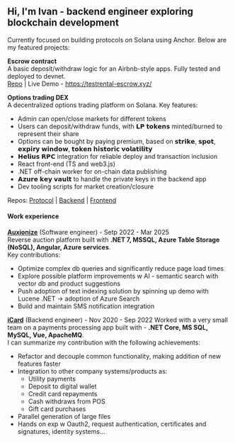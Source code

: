 ## Hi, I'm Ivan - backend engineer exploring blockchain development

Currently focused on building protocols on Solana using Anchor. Below are my featured projects:

**Escrow contract**<br/>
A basic deposit/withdraw logic for an Airbnb-style apps. Fully tested and deployed to devnet.
<br/> [Repo](https://github.com/ivasilev93/rentals-escrow-app) | Live Demo - https://testrental-escrow.xyz/

**Options trading DEX**<br/>
A decentralized options trading platform on Solana.
Key features:
 * Admin can open/close markets for different tokens
 * Users can deposit/withdraw funds, with 𝗟𝗣 𝘁𝗼𝗸𝗲𝗻𝘀 minted/burned 
 to represent their share
 * Options can be bought by paying premium, based on 𝘀𝘁𝗿𝗶𝗸𝗲, 𝘀𝗽𝗼𝘁, 
 𝗲𝘅𝗽𝗶𝗿𝘆 𝘄𝗶𝗻𝗱𝗼𝘄, 𝘁𝗼𝗸𝗲𝗻 𝗵𝗶𝘀𝘁𝗼𝗿𝗶𝗰 𝘃𝗼𝗹𝗮𝘁𝗶𝗹𝗶𝘁𝘆
* 𝗛𝗲𝗹𝗶𝘂𝘀 𝗥𝗣𝗖 integration for reliable deploy and transaction inclusion
* React front-end (TS and web3.js)
* .NET off-chain worker for on-chain data publishing 
* 𝗔𝘇𝘂𝗿𝗲 𝗸𝗲𝘆 𝘃𝗮𝘂𝗹𝘁 to handle the private keys in the backend app
* Dev tooling scripts for market creation/closure

Repos:
[Protocol](https://github.com/ivasilev93/options-program) | [Backend](https://github.com/ivasilev93/options-off-chain-service) | [Frontend](https://github.com/ivasilev93/options-program-front-end)
</br>

#### Work experience ####
[**Auxionize**](https://auxionize.com/en/) (Software engineer) - Setp 2022 - Mar 2025 </br>
Reverse auction platform built with **.NET 7, MSSQL, Azure Table Storage (NoSQL), Angular, Azure services**.<br/>
Key contributions:
* Optimize complex db queries and significantly reduce page load times
* Explore possible platform improvements w AI - semantic search with vector db and product suggestions
* Push adoption of text indexing solution by spinning up demo with Lucene .NET -> adoption of Azure Search 
* Build and maintain SMS notification integration

[**iCard**](https://icard.com/) (Backend engineer) - Nov 2020 - Sep 2022
Worked with a very small team on a payments processing app built with - **.NET Core, MS SQL, MySQL, Vue, ApacheMQ**.<br/>
I can summarize my contribution with the following achievements:
* Refactor and decouple common functionality, making addition of new features faster
* Integration to other company systems/products as:
  - Utility payments
  - Deposit to digital wallet
  - Credit card repayments
  - Cash withdraws from POS
  - Gift card purchases
* Parallel generation of large files
* Hands on exp w Oauth2, request authentication, certificates and signatures, identity systems...
